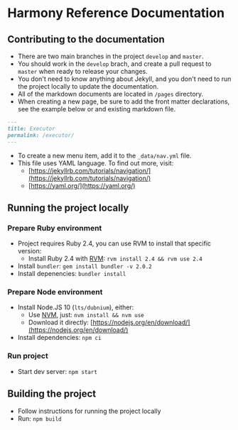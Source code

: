 # Harmony Reference Documentation

## Contributing to the documentation

* There are two main branches in the project `develop` and `master`.
* You should work in the `develop` brach, and create a pull request to `master` when ready to release your changes.
* You don't need to know anything about Jekyll, and you don't need to run the project locally to update the documentation.
* All of the markdown documents are located in `/pages` directory.
* When creating a new page, be sure to add the front matter declarations, see the example below or and existing markdown file.

```markdown
---
title: Executor
permalink: /executor/
---
```

* To create a new menu item, add it to the `_data/nav.yml` file.
* This file uses YAML language. To find out more, visit:
  * [https://jekyllrb.com/tutorials/navigation/](https://jekyllrb.com/tutorials/navigation/)
  * [https://yaml.org/](https://yaml.org/)

## Running the project locally

### Prepare Ruby environment

* Project requires Ruby 2.4, you can use RVM to install that specific version:
  * Install Ruby 2.4 with [RVM](https://rvm.io): `rvm install 2.4 && rvm use 2.4`
* Install `bundler`: `gem install bundler -v 2.0.2`
* Install depenencies: `bundler install`

### Prepare Node environment

* Install Node.JS 10 (`lts/dubnium`), either:
  * Use [NVM](https://github.com/nvm-sh/nvm), just: `nvm install && nvm use`
  * Download it directly: [https://nodejs.org/en/download/](https://nodejs.org/en/download/)
* Install dependencies: `npm ci`

### Run project

* Start dev server: `npm start`

## Building the project

* Follow instructions for running the project locally
* Run: `npm build`
